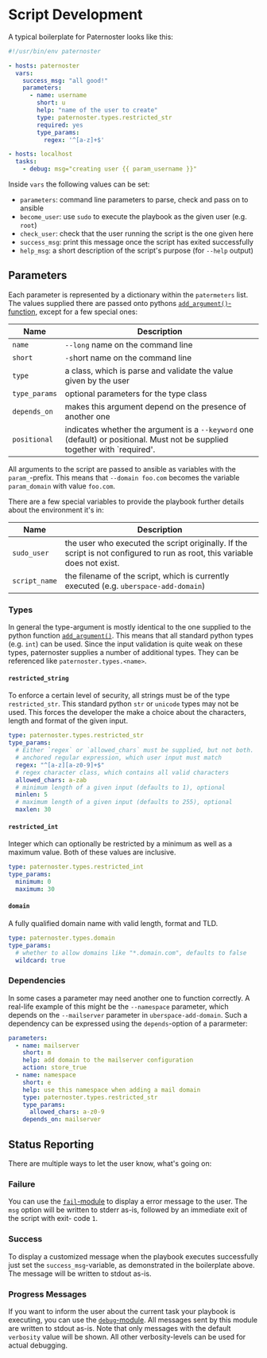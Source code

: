 # Script Development

A typical boilerplate for Paternoster looks like this:

```yml
#!/usr/bin/env paternoster

- hosts: paternoster
  vars:
    success_msg: "all good!"
    parameters:
      - name: username
        short: u
        help: "name of the user to create"
        type: paternoster.types.restricted_str
        required: yes
        type_params:
          regex: '^[a-z]+$'

- hosts: localhost
  tasks:
    - debug: msg="creating user {{ param_username }}"
```

Inside `vars` the following values can be set:

* `parameters`: command line parameters to parse, check and pass on to ansible
* `become_user`: use `sudo` to execute the playbook as the given user (e.g. `root`)
* `check_user`: check that the user running the script is the one given here
* `success_msg`: print this message once the script has exited successfully
* `help_msg`: a short description of the script's purpose (for `--help` output)

## Parameters

Each parameter is represented by a dictionary within the `patermeters` list.
The values supplied there are passed onto pythons [`add_argument()`-function](https://docs.python.org/2/library/argparse.html#the-add-argument-method),
except for a few special ones:

| Name | Description |
| ---- | ----------- |
| `name` | `--long` name on the command line |
| `short` | `-s`hort name on the command line |
| `type` | a class, which is parse and validate the value given by the user |
| `type_params` | optional parameters for the type class |
| `depends_on` | makes this argument depend on the presence of another one |
| `positional` | indicates whether the argument is a `--keyword` one (default) or positional. Must not be supplied together with `required'. |

All arguments to the script are passed to ansible as variables with the
`param_`-prefix. This means that `--domain foo.com` becomes the variable
`param_domain` with value `foo.com`.

There are a few special variables to provide the playbook further
details about the environment it's in:

| Name | Description |
| ---- | ----------- |
| `sudo_user` | the user who executed the script originally. If the script is not configured to run as root, this variable does not exist. |
| `script_name` | the filename of the script, which is currently executed (e.g. `uberspace-add-domain`) |

### Types

In general the type-argument is mostly identical to the one supplied to
the python function [`add_argument()`](https://docs.python.org/2/library/argparse.html#type).
This means that all standard python types (e.g. `int`) can be used. Since
the input validation is quite weak on these types, paternoster supplies
a number of additional types. They can be referenced like `paternoster.types.<name>`.

#### `restricted_string`

To enforce a certain level of security, all strings must be of the type
`restricted_str`. This standard python `str` or `unicode` types may not
be used. This forces the developer the make a choice about the characters,
length and format of the given input.

```yml
type: paternoster.types.restricted_str
type_params:
  # Either `regex` or `allowed_chars` must be supplied, but not both.
  # anchored regular expression, which user input must match
  regex: "^[a-z][a-z0-9]+$"
  # regex character class, which contains all valid characters
  allowed_chars: a-zab
  # minimum length of a given input (defaults to 1), optional
  minlen: 5
  # maximum length of a given input (defaults to 255), optional
  maxlen: 30
```

#### `restricted_int`

Integer which can optionally be restricted by a minimum as well as a maximum
value. Both of these values are inclusive.

```yml
type: paternoster.types.restricted_int
type_params:
  minimum: 0
  maximum: 30
```

#### `domain`

A fully qualified domain name with valid length, format and TLD.

```yml
type: paternoster.types.domain
type_params:
  # whether to allow domains like "*.domain.com", defaults to false
  wildcard: true
```

### Dependencies

In some cases a parameter may need another one to function correctly. A
real-life example of this might be the `--namespace` parameter, which
depends on the `--mailserver` parameter in `uberspace-add-domain`. Such
a dependency can be expressed using the `depends`-option of a pararmeter:

```yml
parameters:
  - name: mailserver
    short: m
    help: add domain to the mailserver configuration
    action: store_true
  - name: namespace
    short: e
    help: use this namespace when adding a mail domain
    type: paternoster.types.restricted_str
    type_params:
      allowed_chars: a-z0-9
    depends_on: mailserver
```

## Status Reporting

There are multiple ways to let the user know, what's going on:

### Failure

You can use the [`fail`-module](http://docs.ansible.com/ansible/fail_module.html)
to display a error message to the user. The `msg` option will be written
to stderr as-is, followed by an immediate exit of the script with exit-
code `1`.

### Success

To display a customized message when the playbook executes successfully
just set the `success_msg`-variable, as demonstrated in the boilerplate above.
The message will be written to stdout as-is.

### Progress Messages

If you want to inform the user about the current task your playbook is
executing, you can use the [`debug`-module](http://docs.ansible.com/ansible/debug_module.html).
All messages sent by this module are written to stdout as-is. Note that
only messages with the default `verbosity` value will be shown. All
other verbosity-levels can be used for actual debugging.
